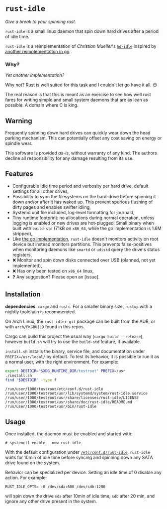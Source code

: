 # `rust-idle`

*Give a break to your spinning rust.*

`rust-idle` is a small linux daemon that spin down hard drives after a period of
idle time.

`rust-idle` is a reimplementation of *Christian Mueller*'s
[`hd-idle`](http://hd-idle.sourceforge.net/) inspired by [another
reimplementation in go](https://github.com/adelolmo/hd-idle).

### Why?

*Yet another implementation?*

Why not? Rust is well suited for this task and I couldn't let go have it all. 😏

The real reason is that this is meant as an exercise to see how well rust fares
for writing simple and small system daemons that are as lean as possible. A
domain where C is king.

## **Warning**

Frequently spinning down hard drives can quickly wear down the head parking
mechanism. This can potentially offset any cost saving on energy or spindle
wear.

This software is provided *as-is*, without warranty of any kind. The authors
decline all responsibility for any damage resulting from its use.

## Features

* Configurable idle time period and verbosity per hard drive, default settings
  for all other drives,
* Possibility to sync the filesystems on the hard-drive before spinning it down
  and/or after it has waked up. This prevent spurious flushing of dirty pages
  and enables swifter idling,
* Systemd unit file included, log-level formatting for journald,
* Tiny runtime footprint: no allocations during normal operation, unless logging
  is enabled or new drives are hot-plugged; Small binary when built with
  `build-std` (71kB on `x86_64`, while the go implementation is 1.6M stripped),
* Like [the go implementation](https://github.com/adelolmo/hd-idle), `rust-idle`
  doesn't monitors activity on root device but instead monitors partitions. This
  prevents false-positives when monitoring daemons like `smartd` or `udiskd`
  query the drive's status registers,
* ❌ Monitor and spin down disks connected over USB (planned, not yet
  implemented),
* ❌ Has only been tested on `x86_64` linux,
* ❓ Any suggestion? Please open an [issue].

## Installation

**dependencies**: `cargo` and `rustc`. For a smaller binary size, `rustup` with
a nightly toolchain is recommended.

On Arch Linux, the `rust-idler-git` package can be built from the AUR, or with
`arch/PKGBUILD` found in this repos.

Cargo can build this project the usual way (`cargo build --release`), however
`build.sh` will try to use the `build-std` feature, if available.

`install.sh` installs the binary, service file, and documentation under
`PREFIX=/usr/local/` by default. To test its behavior, it is possible to run it
as a normal user, with the right environment. For example:

```bash
export DESTDIR="$XDG_RUNTIME_DIR/testroot" PREFIX=/usr
./install.sh
find "$DESTDIR" -type f
```
```
/run/user/1000/testroot/etc/conf.d/rust-idle
/run/user/1000/testroot/usr/lib/systemd/system/rust-idle.service
/run/user/1000/testroot/usr/share/licenses/rust-idle/LICENSE
/run/user/1000/testroot/usr/share/doc/rust-idle/README.md
/run/user/1000/testroot/usr/bin/rust-idle
```


## Usage

Once installed, the daemon must be enabled and started with:
```
# systemctl enable --now rust-idle
```

With the default configuration under [`/etc/conf.d/rust-idle`](rust-idle.conf),
`rust-idle` waits for 10min of idle time before syncing and spinning down
any SATA drive found on the system.

Behavior can be specialized per device. Setting an idle time of 0 disable any
action. For example:
```
RUST_IDLE_OPTS= :0 /dev/sda:600 /dev/sdb:1200
```
will spin down the drive `sda` after 10min of idle time, `sdb` after 20 min, and
ignore any other drive present in the system.
